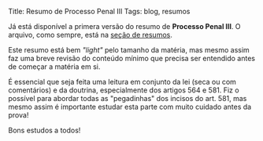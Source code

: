Title: Resumo de Processo Penal III
Tags: blog, resumos

Já está disponível a primera versão do resumo de **Processo Penal III**.
O arquivo, como sempre, está na [seção de resumos](pages/resumos.html).

Este resumo está bem *"light"* pelo tamanho da matéria, mas mesmo assim
faz uma breve revisão do conteúdo mínimo que precisa ser entendido antes
de começar a matéria em si.

É essencial que seja feita uma leitura em conjunto da lei (seca ou com
comentários) e da doutrina, especialmente dos artigos 564 e 581. Fiz o
possível para abordar todas as "pegadinhas" dos incisos do art. 581,
mas mesmo assim é importante estudar esta parte com muito cuidado antes
da prova!

Bons estudos a todos!

<!-- Local Variables: -->
<!-- coding: utf-8-unix -->
<!-- End: -->
